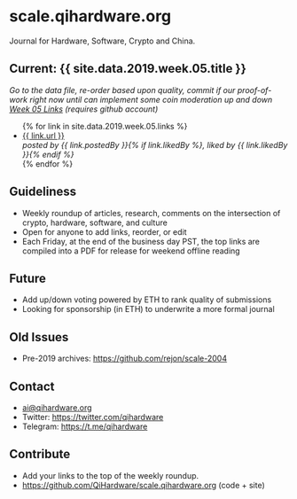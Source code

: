 # scale.qihardware.org

Journal for Hardware, Software, Crypto and China.

## Current: {{ site.data.2019.week.05.title }}

_Go to the data file, re-order based upon quality, commit
if our proof-of-work right now until can implement
some coin moderation up and down <a href="https://github.com/QiHardware/scale.qihardware.org/blob/master/_data/2019/week/05.yml">Week 05 Links</a> (requires github account)_


<ul>
{% for link in site.data.2019.week.05.links %}
  <li>
    <a href="{{ link.url }}">
      {{ link.url }}
    </a><br /><em>posted by {{ link.postedBy }}{% if link.likedBy %}, liked by {{ link.likedBy }}{% endif %}</em>
  </li>
{% endfor %}
</ul>

## Guideliness

- Weekly roundup of articles, research, comments on the intersection of crypto, hardware, software, and culture
- Open for anyone to add links, reorder, or edit
- Each Friday, at the end of the business day PST, the top links are compiled into a PDF for release for weekend offline reading

## Future

- Add up/down voting powered by ETH to rank quality of submissions
- Looking for sponsorship (in ETH) to underwrite a more formal journal

## Old Issues

- Pre-2019 archives: https://github.com/rejon/scale-2004


## Contact

- <a href="mailto:ai@qihardware.org">ai@qihardware.org</a>
- Twitter: <a href="https://twitter.com/qihardware">https://twitter.com/qihardware</a>
- Telegram: <a href="https://t.me/qihardware">https://t.me/qihardware</a>


## Contribute

- Add your links to the top of the weekly roundup.
- https://github.com/QiHardware/scale.qihardware.org (code + site)

